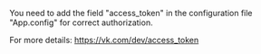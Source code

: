 You need to add the field "access_token" in the configuration file "App.config" for correct authorization.

For more details:
https://vk.com/dev/access_token 
